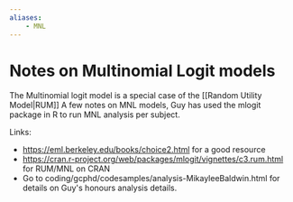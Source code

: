 ```yaml
---
aliases:
    - MNL
---
```


# Notes on Multinomial Logit models

The Multinomial logit model is a special case of the [[Random Utility Model|RUM]]
A few notes on MNL models, Guy has used the mlogit package in R to run
MNL analysis per subject.

Links:

  - <https://eml.berkeley.edu/books/choice2.html> for a good resource
  - <https://cran.r-project.org/web/packages/mlogit/vignettes/c3.rum.html>
    for RUM/MNL on CRAN
  - Go to coding/gcphd/codesamples/analysis-MikayleeBaldwin.html for
    details on Guy's honours analysis details.
